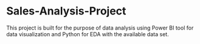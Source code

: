# Sales-Analysis-Project
This project is built for the purpose of data analysis using Power BI tool for data visualization and Python for EDA with the available data set.
